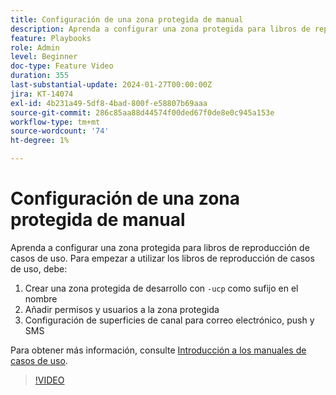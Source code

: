 ```yaml
---
title: Configuración de una zona protegida de manual
description: Aprenda a configurar una zona protegida para libros de reproducción de casos de uso.
feature: Playbooks
role: Admin
level: Beginner
doc-type: Feature Video
duration: 355
last-substantial-update: 2024-01-27T00:00:00Z
jira: KT-14074
exl-id: 4b231a49-5df8-4bad-800f-e58807b69aaa
source-git-commit: 286c85aa88d44574f00ded67f0de8e0c945a153e
workflow-type: tm+mt
source-wordcount: '74'
ht-degree: 1%

---
```


# Configuración de una zona protegida de manual

Aprenda a configurar una zona protegida para libros de reproducción de casos de uso. Para empezar a utilizar los libros de reproducción de casos de uso, debe:

1. Crear una zona protegida de desarrollo con `-ucp` como sufijo en el nombre
1. Añadir permisos y usuarios a la zona protegida
1. Configuración de superficies de canal para correo electrónico, push y SMS

Para obtener más información, consulte [Introducción a los manuales de casos de uso](https://experienceleague.adobe.com/docs/experience-platform/use-case-playbooks/playbooks/get-started.html?lang=es).

>[!VIDEO](https://video.tv.adobe.com/v/3449829/?learn=on&enablevpops&captions=spa)

